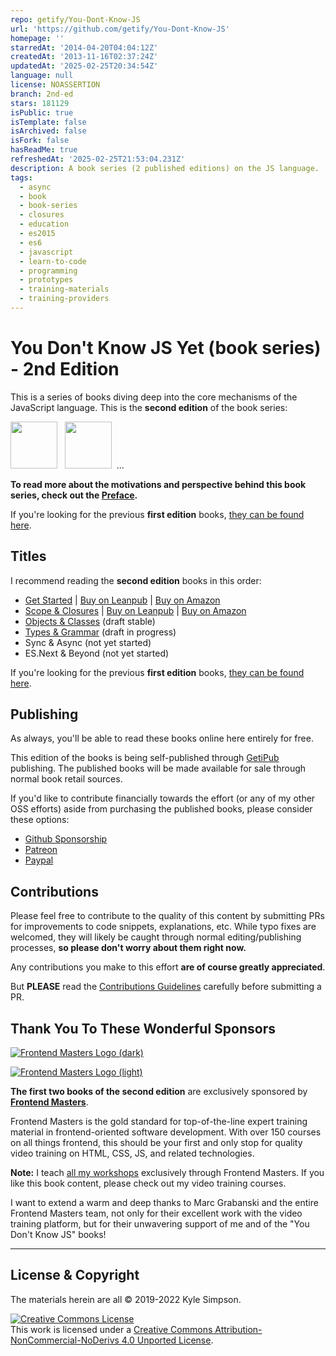 ```yaml
---
repo: getify/You-Dont-Know-JS
url: 'https://github.com/getify/You-Dont-Know-JS'
homepage: ''
starredAt: '2014-04-20T04:04:12Z'
createdAt: '2013-11-16T02:37:24Z'
updatedAt: '2025-02-25T20:34:54Z'
language: null
license: NOASSERTION
branch: 2nd-ed
stars: 181129
isPublic: true
isTemplate: false
isArchived: false
isFork: false
hasReadMe: true
refreshedAt: '2025-02-25T21:53:04.231Z'
description: A book series (2 published editions) on the JS language.
tags:
  - async
  - book
  - book-series
  - closures
  - education
  - es2015
  - es6
  - javascript
  - learn-to-code
  - programming
  - prototypes
  - training-materials
  - training-providers
---
```


# You Don't Know JS Yet (book series) - 2nd Edition

This is a series of books diving deep into the core mechanisms of the JavaScript language. This is the **second edition** of the book series:

<a href="https://leanpub.com/ydkjsy-get-started"><img src="get-started/images/cover.png" width="75"></a>&nbsp;&nbsp;
<a href="https://leanpub.com/ydkjsy-scope-closures"><img src="scope-closures/images/cover.png" width="75"></a>&nbsp;&nbsp;...

**To read more about the motivations and perspective behind this book series, check out the [Preface](preface.md).**

If you're looking for the previous **first edition** books, [they can be found here](https://github.com/getify/You-Dont-Know-JS/blob/1st-ed/README.md).

## Titles

I recommend reading the **second edition** books in this order:

* [Get Started](get-started/README.md) | [Buy on Leanpub](https://leanpub.com/ydkjsy-get-started) | [Buy on Amazon](https://www.amazon.com/dp/B084BNMN7T)
* [Scope & Closures](scope-closures/README.md) | [Buy on Leanpub](https://leanpub.com/ydkjsy-scope-closures) | [Buy on Amazon](https://www.amazon.com/dp/B08634PZ3N)
* [Objects & Classes](objects-classes/README.md) (draft stable)
* [Types & Grammar](types-grammar/README.md) (draft in progress)
* Sync & Async (not yet started)
* ES.Next & Beyond (not yet started)

If you're looking for the previous **first edition** books, [they can be found here](https://github.com/getify/You-Dont-Know-JS/blob/1st-ed/README.md).

## Publishing

As always, you'll be able to read these books online here entirely for free.

This edition of the books is being self-published through [GetiPub](https://geti.pub) publishing. The published books will be made available for sale through normal book retail sources.

If you'd like to contribute financially towards the effort (or any of my other OSS efforts) aside from purchasing the published books, please consider these options:

* [Github Sponsorship](https://github.com/users/getify/sponsorship)
* [Patreon](https://www.patreon.com/getify)
* [Paypal](https://www.paypal.me/getify)

## Contributions

Please feel free to contribute to the quality of this content by submitting PRs for improvements to code snippets, explanations, etc. While typo fixes are welcomed, they will likely be caught through normal editing/publishing processes, **so please don't worry about them right now.**

Any contributions you make to this effort **are of course greatly appreciated**.

But **PLEASE** read the [Contributions Guidelines](CONTRIBUTING.md) carefully before submitting a PR.

## Thank You To These Wonderful Sponsors

[![Frontend Masters Logo (dark)](https://github.com/getify/You-Dont-Know-JS/blob/2nd-ed/external-logos/fem_logo-light.svg)](https://frontendmasters.com#gh-light-mode-only)

[![Frontend Masters Logo (light)](https://github.com/getify/You-Dont-Know-JS/blob/2nd-ed/external-logos/fem_logo.svg)](https://frontendmasters.com#gh-dark-mode-only)

**The first two books of the second edition** are exclusively sponsored by **[Frontend Masters](https://frontendmasters.com)**.

Frontend Masters is the gold standard for top-of-the-line expert training material in frontend-oriented software development. With over 150 courses on all things frontend, this should be your first and only stop for quality video training on HTML, CSS, JS, and related technologies.

**Note:** I teach [all my workshops](https://frontendmasters.com/kyle-simpson) exclusively through Frontend Masters. If you like this book content, please check out my video training courses.

I want to extend a warm and deep thanks to Marc Grabanski and the entire Frontend Masters team, not only for their excellent work with the video training platform, but for their unwavering support of me and of the "You Don't Know JS" books!

----

## License & Copyright

The materials herein are all &copy; 2019-2022 Kyle Simpson.

<a rel="license" href="http://creativecommons.org/licenses/by-nc-nd/4.0/"><img alt="Creative Commons License" style="border-width:0" src="https://i.creativecommons.org/l/by-nc-nd/4.0/88x31.png" /></a><br />This work is licensed under a <a rel="license" href="http://creativecommons.org/licenses/by-nc-nd/4.0/">Creative Commons Attribution-NonCommercial-NoDerivs 4.0 Unported License</a>.
